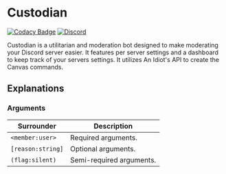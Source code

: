 # Custodian

[![Codacy Badge](https://api.codacy.com/project/badge/Grade/283b2e9b9240438dab7c8839e999d4ca)](https://www.codacy.com/app/OGNova/Custodian?utm_source=github.com&utm_medium=referral&utm_content=Novuh-Bot/Custodian&utm_campaign=badger)
[![Discord](https://discordapp.com/api/guilds/313460664699977729/embed.png)](https://discord.gg/qtpgmFe)

Custodian is a utilitarian and moderation bot designed to make moderating your Discord server easier. It features per server settings and a dashboard to keep track of your servers settings. It utilizes An Idiot's API to create the Canvas commands.

## Explanations

### Arguments

Surrounder | Description
-----------|------------
`<member:user>` | Required arguments.
`[reason:string]` | Optional arguments.
`(flag:silent)` | Semi-required arguments. 